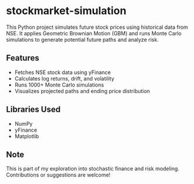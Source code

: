 # stockmarket-simulation
This Python project simulates future stock prices using historical data from NSE. It applies Geometric Brownian Motion (GBM) and runs Monte Carlo simulations to generate potential future paths and analyze risk.
## Features
- Fetches NSE stock data using yFinance
- Calculates log returns, drift, and volatility
- Runs 1000+ Monte Carlo simulations
- Visualizes projected paths and ending price distribution
## Libraries Used
- NumPy
- yFinance
- Matplotlib
## Note
This is part of my exploration into stochastic finance and risk modeling. Contributions or suggestions are welcome!
